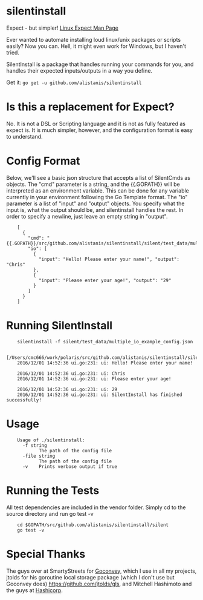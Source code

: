 # silentinstall

Expect - but simpler! [Linux Expect Man Page](https://linux.die.net/man/1/expect)

Ever wanted to automate installing loud linux/unix packages or scripts easily? Now you can. Hell, it might even work for Windows, but I haven't tried.

SilentInstall is a package that handles running your commands for you, and handles their expected inputs/outputs in a way you define.

Get it: `go get -u github.com/alistanis/silentinstall`

# Is this a replacement for Expect?

No. It is not a DSL or Scripting language and it is not as fully featured as expect is. It is much simpler, however, and the configuration format is easy to understand.

# Config Format

Below, we'll see a basic json structure that accepts a list of SilentCmds as objects.
The "cmd" parameter is a string, and the {{.GOPATH}} will be interpreted as an environment variable. This can be done for any variable currently in your environment following the Go Template format.
The "io" parameter is a list of "input" and "output" objects. You specify what the input is, what the output should be, and silentinstall handles the rest.
In order to specify a newline, just leave an empty string in "output".
```
    [
      {
        "cmd": "{{.GOPATH}}/src/github.com/alistanis/silentinstall/silent/test_data/multiple_io.sh",
        "io": [
          {
            "input": "Hello! Please enter your name!", "output": "Chris"
          },
          {
            "input": "Please enter your age!", "output": "29"
          }
        ]
      }
    ]
```

# Running SilentInstall

```
    silentinstall -f silent/test_data/multiple_io_example_config.json
    
    [/Users/cmc666/work/polaris/src/github.com/alistanis/silentinstall/silent/test_data/multiple_io.sh]
    2016/12/01 14:52:36 ui.go:231: ui: Hello! Please enter your name!
    
    2016/12/01 14:52:36 ui.go:231: ui: Chris
    2016/12/01 14:52:36 ui.go:231: ui: Please enter your age!
    
    2016/12/01 14:52:36 ui.go:231: ui: 29
    2016/12/01 14:52:36 ui.go:231: ui: SilentInstall has finished successfully!
```

# Usage

```
    Usage of ./silentinstall:
      -f string
        	The path of the config file
      -file string
        	The path of the config file
      -v	Prints verbose output if true
```

# Running the Tests

All test dependencies are included in the vendor folder. Simply cd to the source directory and run go test -v
```
    cd $GOPATH/src/github.com/alistanis/silentinstall/silent
    go test -v
```

# Special Thanks

The guys over at SmartyStreets for [Goconvey](http://goconvey.co/), which I use in all my projects, jtolds for his goroutine local storage package (which I don't use but Goconvey does) https://github.com/jtolds/gls, and Mitchell Hashimoto and the guys at [Hashicorp](https://www.hashicorp.com/).